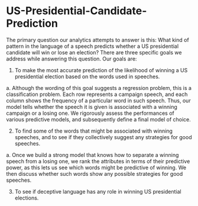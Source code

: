 # US-Presidential-Candidate-Prediction
The primary question our analytics attempts to answer is this: What kind of pattern in the language of a speech
predicts whether a US presidential candidate will win or lose an election? There are three specific goals we address while answering
this question. Our goals are:

1. To make the most accurate prediction of the likelihood of winning a US presidential election based on the
words used in speeches.
  
  a. Although the wording of this goal suggests a regression problem, this is a classification problem.
  Each row represents a campaign speech, and each column shows the frequency of a particular
  word in such speech. Thus, our model tells whether the speech it is given is associated with a
  winning campaign or a losing one. We rigorously assess the performances of various predictive
  models, and subsequently define a final model of choice.

2. To find some of the words that might be associated with winning speeches, and to see if they collectively
suggest any strategies for good speeches.
  
  a. Once we build a strong model that knows how to separate a winning speech from a losing one, we
  rank the attributes in terms of their predictive power, as this lets us see which words might be
  predictive of winning. We then discuss whether such words show any possible strategies for good
  speeches.

3. To see if deceptive language has any role in winning US presidential elections.
